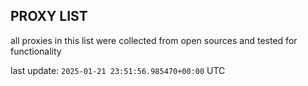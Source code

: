 ## PROXY LIST

all proxies in this list were collected from open sources and tested for functionality

last update: `2025-01-21 23:51:56.985470+00:00` UTC
